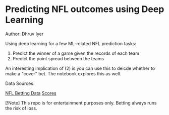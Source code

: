 # Predicting NFL outcomes using Deep Learning

Author: Dhruv Iyer

Using deep learning for a few ML-related NFL prediction tasks:

1. Predict the winner of a game given the records of each team
2. Predict the point spread between the teams

An interesting implication of (2) is you can use this to deicde whether to make a "cover" bet. The notebook explores this as well.

Data Sources:

[NFL Betting Data](https://www.kaggle.com/datasets/tobycrabtree/nfl-scores-and-betting-data/code)
[Scores](https://www.kaggle.com/datasets/keonim/nfl-game-scores-dataset-2017-2023)

[!Note] This repo is for entertainment purposes only. Betting always runs the risk of loss.
